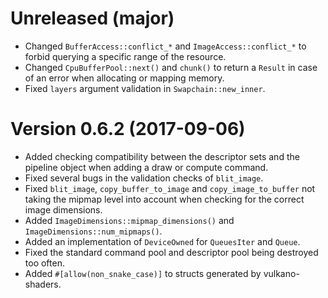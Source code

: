 # Unreleased (major)

- Changed `BufferAccess::conflict_*` and `ImageAccess::conflict_*` to forbid querying a specific
  range of the resource.
- Changed `CpuBufferPool::next()` and `chunk()` to return a `Result` in case of an error when
  allocating or mapping memory.
- Fixed `layers` argument validation in `Swapchain::new_inner`.

# Version 0.6.2 (2017-09-06)

- Added checking compatibility between the descriptor sets and the pipeline object when adding a
  draw or compute command.
- Fixed several bugs in the validation checks of `blit_image`.
- Fixed `blit_image`, `copy_buffer_to_image` and `copy_image_to_buffer` not taking the mipmap level
  into account when checking for the correct image dimensions.
- Added `ImageDimensions::mipmap_dimensions()` and `ImageDimensions::num_mipmaps()`.
- Added an implementation of `DeviceOwned` for `QueuesIter` and `Queue`.
- Fixed the standard command pool and descriptor pool being destroyed too often.
- Added `#[allow(non_snake_case)]` to structs generated by vulkano-shaders.
